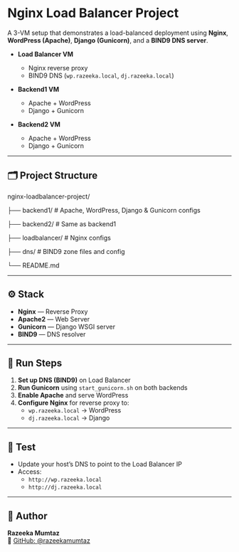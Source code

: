 # Nginx Load Balancer Project

A 3-VM setup that demonstrates a load-balanced deployment using **Nginx**, **WordPress (Apache)**, **Django (Gunicorn)**, and a **BIND9 DNS server**.

- **Load Balancer VM**
  - Nginx reverse proxy
  - BIND9 DNS (`wp.razeeka.local`, `dj.razeeka.local`)
  
- **Backend1 VM**
  - Apache + WordPress
  - Django + Gunicorn

- **Backend2 VM**
  - Apache + WordPress
  - Django + Gunicorn

---

## 🗂️ Project Structure

nginx-loadbalancer-project/

├── backend1/ # Apache, WordPress, Django & Gunicorn configs

├── backend2/ # Same as backend1

├── loadbalancer/ # Nginx configs

├── dns/ # BIND9 zone files and config

└── README.md


---

## ⚙️ Stack

- **Nginx** — Reverse Proxy
- **Apache2** — Web Server
- **Gunicorn** — Django WSGI server
- **BIND9** — DNS resolver

---

## 🚀 Run Steps

1. **Set up DNS (BIND9)** on Load Balancer
2. **Run Gunicorn** using `start_gunicorn.sh` on both backends
3. **Enable Apache** and serve WordPress
4. **Configure Nginx** for reverse proxy to:
   - `wp.razeeka.local` → WordPress
   - `dj.razeeka.local` → Django

---

## 🧪 Test

- Update your host’s DNS to point to the Load Balancer IP
- Access:
  - `http://wp.razeeka.local`
  - `http://dj.razeeka.local`

---

## 👤 Author

**Razeeka Mumtaz**  
🔗 [GitHub: @razeekamumtaz](https://github.com/razeekamumtaz)
